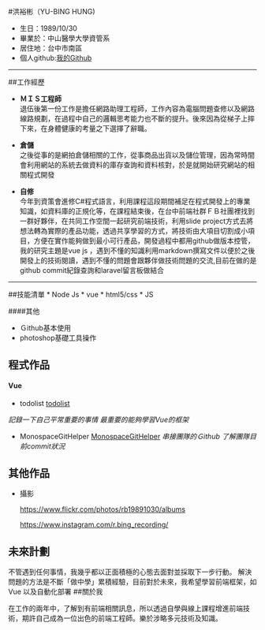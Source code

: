 #洪裕彬（YU-BING HUNG)

* 生日：1989/10/30
* 畢業於：中山醫學大學資管系
* 居住地：台中市南區
* 個人github:[我的Github](https://github.com/rbingwork1030, "todolist")

<hr>

##工作經歷
* 	**ＭＩＳ工程師**		
退伍後第一份工作是擔任網路助理工程師，工作內容為電腦問題查修以及網路線路規劃，在過程中自己的邏輯思考能力也不斷的提升。後來因為從梯子上摔下來，在身體健康的考量之下選擇了辭職。	

* **倉儲**		
之後從事的是網拍倉儲相關的工作，從事商品出貨以及儲位管理，因為常時間會利用網站的系統去做資料的庫存查詢和資料核對，於是就開始研究網站的相關程式開發	

* **自修**	
今年到資策會進修C#程式語言，利用課程這段期間補足在程式開發上的專業知識，如資料庫的正規化等，在課程結束後，在台中前端社群ＦＢ社團裡找到一群好夥伴，在共同工作空間一起研究前端技術，利用slide project方式去將想法轉為實際的產品功能，透過共享學習的方式，將技術由大項目切割成小項目，方便在實作能夠做到最小可行產品，開發過程中都用github做版本控管，我的研究主題是vue js ，遇到不懂的知識利用markdown撰寫文件以便於之後開發上的技術閱讀，遇到不懂的問題會跟夥伴做技術問題的交流,目前在做的是github commit紀錄查詢和laravel留言板做結合
     



<hr>
##技能清單
* Node Js
* vue 
* html5/css
* JS





####其他
* Ｇithub基本使用
* photoshop基礎工具操作

## 程式作品
#### Vue 
  * todolist [todolist](https://github.com/rbingwork1030/Vue-todolist, "todolist")	
  
  *記錄一下自己平常重要的事情 最重要的能夠學習Vue的框架*
  * MonospaceGitHelper [MonospaceGitHelper](https://github.com/rbingwork1030/MonospaceGitHelper, "MonospaceGitHelper") 
  *串接團隊的Ｇithub 了解團隊目前commit狀況*



	


## 其他作品
* 攝影 	

  https://www.flickr.com/photos/rb19891030/albums
  
  https://www.instagram.com/r.bing_recording/
  
  
## 未來計劃

不管遇到任何事情，我幾乎都以正面積極的心態去面對並採取下一步行動。
解決問題的方法是不斷「做中學」累積經驗，目前對於未來，我希望學習前端框架，如 Vue 以及自動化部署
##關於我

在工作的兩年中，了解到有前端相關訊息，所以透過自學與線上課程增進前端技術，期許自己成為一位出色的前端工程師。樂於涉略多元技術及知識。 
